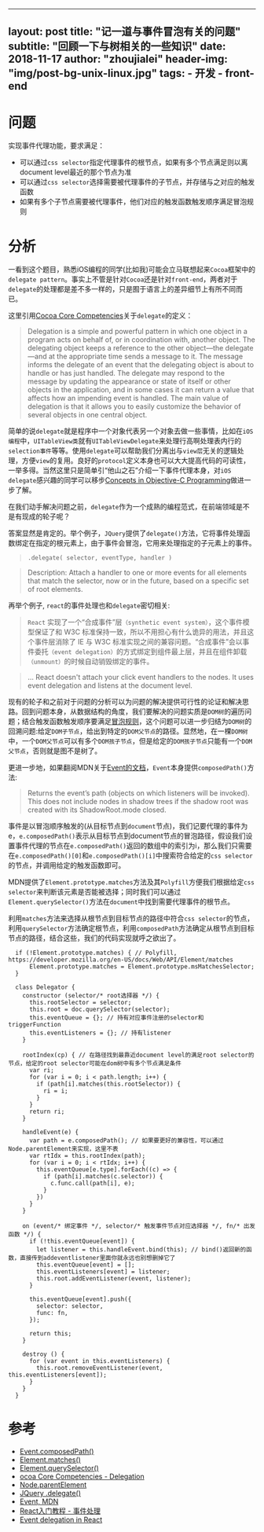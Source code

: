  ---
 layout:     post
 title:      "记一道与事件冒泡有关的问题"
 subtitle:   "回顾一下与树相关的一些知识"
 date:       2018-11-17
 author:     "zhoujialei"
 header-img: "img/post-bg-unix-linux.jpg"
 tags:
     - 开发
     - front-end
 ---
 
# 问题

实现事件代理功能，要求满足：
 
 * 可以通过`css selector`指定代理事件的根节点，如果有多个节点满足则以离document level最近的那个节点为准
 * 可以通过`css selector`选择需要被代理事件的子节点，并存储与之对应的触发函数
 * 如果有多个子节点需要被代理事件，他们对应的触发函数触发顺序满足冒泡规则

# 分析

一看到这个题目，熟悉iOS编程的同学(比如我)可能会立马联想起来`Cocoa`框架中的`delegate pattern`。事实上不管是针对`Cocoa`还是针对`front-end`，两者对于`delegate`的处理都是差不多一样的，只是囿于语言上的差异细节上有所不同而已。

这里引用[Cocoa Core Competencies](https://developer.apple.com/library/archive/documentation/General/Conceptual/DevPedia-CocoaCore/Delegation.html)关于`delegate`的定义：
> Delegation is a simple and powerful pattern in which one object in a program acts on behalf of, or in coordination with, another object. The delegating object keeps a reference to the other object—the delegate—and at the appropriate time sends a message to it. The message informs the delegate of an event that the delegating object is about to handle or has just handled. The delegate may respond to the message by updating the appearance or state of itself or other objects in the application, and in some cases it can return a value that affects how an impending event is handled. The main value of delegation is that it allows you to easily customize the behavior of several objects in one central object.

简单的说`delegate`就是程序中一个对象代表另一个对象去做一些事情，比如在`iOS编程`中，`UITableView类`就有`UITableViewDelegate`来处理行高啊处理表内行的`selection事件`等等。使用`delegate`可以帮助我们分离出与`view层`无关的逻辑处理，方便`view`的复用。良好的`protocol`定义本身也可以大大提高代码的可读性，一举多得。当然这里只是简单引“他山之石”介绍一下事件代理本身，对`iOS delegate`感兴趣的同学可以移步[Concepts in Objective-C Programming](https://developer.apple.com/library/archive/documentation/General/Conceptual/CocoaEncyclopedia/DelegatesandDataSources/DelegatesandDataSources.html)做进一步了解。

在我们动手解决问题之前，`delegate`作为一个成熟的编程范式，在前端领域是不是有现成的轮子呢？

答案显然是肯定的。举个例子，`JQuery`提供了`delegate()`方法，它将事件处理函数绑定在指定的根元素上，由于事件会冒泡，它用来处理指定的子元素上的事件。
> `.delegate( selector, eventType, handler )` 

>  Description: Attach a handler to one or more events for all elements that match the selector, now or in the future, based on a specific set of root elements.

再举个例子, `react`的事件处理也和`delegate`密切相关:
> `React` 实现了一个“合成事件”层`（synthetic event system）`，这个事件模型保证了和 W3C 标准保持一致，所以不用担心有什么诡异的用法，并且这个事件层消除了 IE 与 W3C 标准实现之间的兼容问题。“合成事件”会以事件委托`（event delegation）`的方式绑定到组件最上层，并且在组件卸载`（unmount）`的时候自动销毁绑定的事件。

> ... React doesn't attach your click event handlers to the nodes. It uses event delegation and listens at the document level.

现有的轮子和之前对于问题的分析可以为问题的解决提供可行性的论证和解决思路。回到问题本身，从数据结构的角度，我们要解决的问题实质是`DOM树`的遍历问题；结合触发函数触发顺序要满足[冒泡规则](https://www.w3.org/TR/DOM-Level-3-Events/#dom-event-architecture)，这个问题可以进一步归结为`DOM树`的回溯问题:给定`DOM子节点`，给出到特定的`DOM父节点`的路径。显然地，在一棵`DOM树`中，一个`DOM父节点`可以有多个`DOM孩子节点`，但是给定的`DOM孩子节点`只能有一个`DOM父节点`，否则就是图不是树了。

更进一步地，如果翻阅MDN关于[Event的文档](https://developer.mozilla.org/en-US/docs/Web/API/Event)，`Event`本身提供`composedPath()`方法:
> Returns the event’s path (objects on which listeners will be invoked). This does not include nodes in shadow trees if the shadow root was created with its ShadowRoot.mode closed.

事件是以冒泡顺序触发的(从目标节点到`document`节点)，我们记要代理的事件为e，`e.composedPath()`表示从目标节点到document节点的冒泡路径，假设我们设置事件代理的节点在`e.composedPath()`返回的数组中的索引为i，那么我们只需要在`e.composedPath()[0]`和`e.composedPath()[i]`中搜索符合给定的`css selector`的节点，并调用给定的触发函数即可。

MDN提供了`Element.prototype.matches`方法及其`Polyfill`方便我们根据给定`css selector`来判断该元素是否能被选择；同时我们可以通过`Element.querySelector()`方法在`document`中找到需要代理事件的根节点。

利用`matches`方法来选择从根节点到目标节点的路径中符合`css selector`的节点，利用`querySelector`方法确定根节点，利用`composedPath`方法确定从根节点到目标节点的路径，结合这些，我们的代码实现就呼之欲出了。

```
  if (!Element.prototype.matches) { // Polyfill, https://developer.mozilla.org/en-US/docs/Web/API/Element/matches
      Element.prototype.matches = Element.prototype.msMatchesSelector;
  }

  class Delegator {
    constructor (selector/* root选择器 */) {
      this.rootSelector = selector;
      this.root = doc.querySelector(selector);
      this.eventQueue = {}; // 持有对应事件注册的selector和triggerFunction
      this.eventListeners = {}; // 持有listener
    }

    rootIndex(cp) { // 在路径找到最靠近document level的满足root selector的节点，给定的root selector可能在dom树中有多个节点满足条件
      var ri;
      for (var i = 0; i < path.length; i++) {
        if (path[i].matches(this.rootSelector)) {
          ri = i; 
        }
      }
      return ri;
    }

    handleEvent(e) {
      var path = e.composedPath(); // 如果要更好的兼容性，可以通过Node.parentElement来实现，这里不表
      var rtIdx = this.rootIndex(path);
      for (var i = 0; i < rtIdx; i++) {
        this.eventQueue[e.type].forEach((c) => {
          if (path[i].matches(c.selector)) {
            c.func.call(path[i], e);
          }
        })
      }
    }

    on (event/* 绑定事件 */, selector/* 触发事件节点对应选择器 */, fn/* 出发函数 */) {
      if (!this.eventQueue[event]) {
        let listener = this.handleEvent.bind(this); // bind()返回新的函数，直接传到addeventlistener里面你就永远也别想删掉它了
        this.eventQueue[event] = [];
        this.eventListeners[event] = listener;
        this.root.addEventListener(event, listener);
      }

      this.eventQueue[event].push({
        selector: selector,
        func: fn,
      });

      return this;
    }

    destroy () {
      for (var event in this.eventListeners) {
        this.root.removeEventListener(event, this.eventListeners[event]);
      }
    }
  }
```

# 参考

* [Event.composedPath()](https://developer.mozilla.org/en-US/docs/Web/API/Event/composedPath)
* [Element.matches()
](https://developer.mozilla.org/en-US/docs/Web/API/Element/matches)
* [Element.querySelector()](https://developer.mozilla.org/en-US/docs/Web/API/Element/querySelector)
* [ocoa Core Competencies - Delegation](https://developer.apple.com/library/archive/documentation/General/Conceptual/DevPedia-CocoaCore/Delegation.html)
* [Node.parentElement](http://127.0.0.1:49522/Dash/qcilqrct/developer.mozilla.org/en-US/docs/Web/API/Node/parentElement.html)
* [JQuery .delegate()](http://api.jquery.com/delegate/)
* [Event, MDN](https://developer.mozilla.org/en-US/docs/Web/API/Event)
* [React入门教程 - 事件处理](https://hulufei.gitbooks.io/react-tutorial/content/events.html)
* [Event delegation in React](https://github.com/facebook/react/issues/13635)
